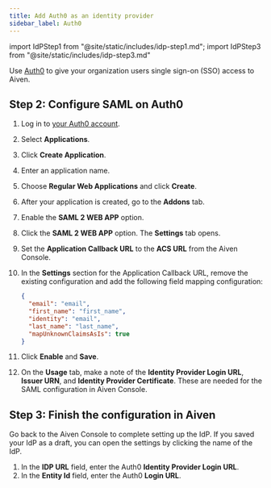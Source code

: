 ```yaml
---
title: Add Auth0 as an identity provider
sidebar_label: Auth0
---
```

<!-- vale off -->
import IdPStep1 from "@site/static/includes/idp-step1.md";
import IdPStep3 from "@site/static/includes/idp-step3.md"

<!-- vale on -->

Use [Auth0](https://auth0.com/) to give your organization users single sign-on (SSO) access to Aiven.

<IdPStep1/>

## Step 2: Configure SAML on Auth0

1.  Log in to [your Auth0 account](https://manage.auth0.com).
2.  Select **Applications**.
3.  Click **Create Application**.
4.  Enter an application name.
5.  Choose **Regular Web Applications** and click **Create**.
6.  After your application is created, go to the **Addons** tab.
7.  Enable the **SAML 2 WEB APP** option.
8.  Click the **SAML 2 WEB APP** option. The **Settings** tab opens.
9.  Set the **Application Callback URL** to the **ACS URL** from the Aiven
    Console.
10. In the **Settings** section for the Application Callback URL, remove
    the existing configuration and add the following field mapping
    configuration:

    ```json
    {
      "email": "email",
      "first_name": "first_name",
      "identity": "email",
      "last_name": "last_name",
      "mapUnknownClaimsAsIs": true
    }
    ```

11. Click **Enable** and **Save**.
12. On the **Usage** tab, make a note of the
    **Identity Provider Login URL**, **Issuer URN**, and
    **Identity Provider Certificate**. These are needed for the SAML
    configuration in Aiven Console.

## Step 3: Finish the configuration in Aiven

Go back to the Aiven Console to complete setting up the IdP. If you saved your IdP as a
draft, you can open the settings by clicking the name of the IdP.

1. In the **IDP URL** field, enter the Auth0 **Identity Provider Login URL**.
1. In the **Entity Id** field, enter the Auth0 **Login URL**.
<IdPStep3/>
